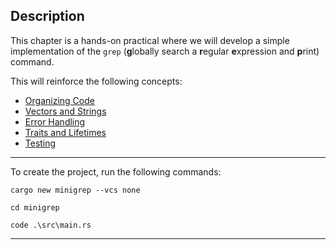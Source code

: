 ## Description ##

This chapter is a hands-on practical where we will develop a simple
implementation of the ```grep``` (**g**lobally search a **r**egular **e**xpression and **p**rint) command.

This will reinforce the following concepts:

* [Organizing Code](../ch07-packages/)
* [Vectors and Strings](../ch08-collections/)
* [Error Handling](../ch09-error-handling/)
* [Traits and Lifetimes](../ch10-generics-traits-lifetimes/)
* [Testing](../ch11-automated-tests/)

---

To create the project, run the following commands:

```
cargo new minigrep --vcs none

cd minigrep

code .\src\main.rs
```

---
